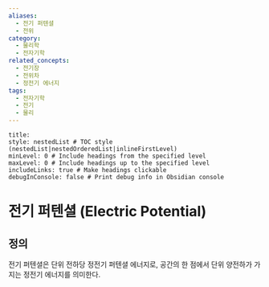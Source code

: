 ```yaml
---
aliases:
  - 전기 퍼텐셜
  - 전위
category:
  - 물리학
  - 전자기학
related_concepts:
  - 전기장
  - 전위차
  - 정전기 에너지
tags:
  - 전자기학
  - 전기
  - 물리
---
```

```table-of-contents
title: 
style: nestedList # TOC style (nestedList|nestedOrderedList|inlineFirstLevel)
minLevel: 0 # Include headings from the specified level
maxLevel: 0 # Include headings up to the specified level
includeLinks: true # Make headings clickable
debugInConsole: false # Print debug info in Obsidian console
```
# 전기 퍼텐셜 (Electric Potential)

## 정의

전기 퍼텐셜은 단위 전하당 정전기 퍼텐셜 에너지로, 공간의 한 점에서 단위 양전하가 가지는 정전기 에너지를 의미한다.

